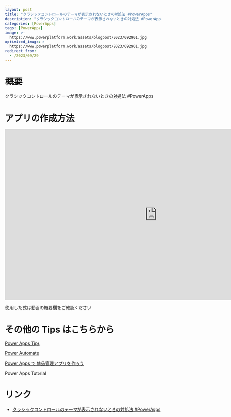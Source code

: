 ```yaml
---
layout: post
title: "クラシックコントロールのテーマが表示されないときの対処法 #PowerApps"
description: "クラシックコントロールのテーマが表示されないときの対処法 #PowerAppsを動画で分かりやすく解説"
categories: [PowerApps]
tags: [PowerApps]
image: >-
  https://www.powerplatform.work/assets/blogpost/2023/092901.jpg
optimized_image: >-
  https://www.powerplatform.work/assets/blogpost/2023/092901.jpg
redirect_from:
  - /2023/09/29
---
```



#  概要

クラシックコントロールのテーマが表示されないときの対処法 #PowerApps


# アプリの作成方法

<iframe width="983" height="553" src="https://www.youtube.com/embed/_oWqYgq7lm4" title="YouTube video player" frameborder="0" allow="accelerometer; autoplay; clipboard-write; encrypted-media; gyroscope; picture-in-picture" allowfullscreen></iframe>


使用した式は動画の概要欄をご確認ください


# その他の Tips はこちらから

[Power Apps Tips](https://www.youtube.com/watch?v=VrAQf3JQ7yM&list=PLVhFi1fb3DqakSLVMn22DDcySXh9jtzi- )


[Power Automate](https://www.youtube.com/watch?v=-YnJYT0ASEM&list=PLVhFi1fb3Dqbzic6GieqnLFgD3aTj-eHA)


[Power Apps で 備品管理アプリを作ろう](https://www.youtube.com/playlist?list=PLVhFi1fb3DqZM3HKb8Hea6XEL96990Fyn)


[Power Apps Tutorial](https://www.youtube.com/playlist?list=PLVhFi1fb3DqalxpL974VvAJvV4iWoSbe_)


# リンク


- [クラシックコントロールのテーマが表示されないときの対処法 #PowerApps](https://www.youtube.com/watch?v=_oWqYgq7lm4)

